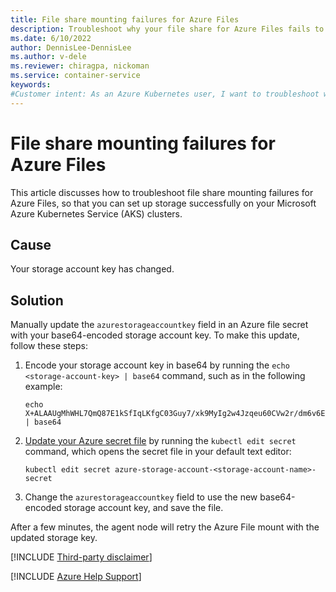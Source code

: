 ```yaml
---
title: File share mounting failures for Azure Files
description: Troubleshoot why your file share for Azure Files fails to mount as storage on your Azure Kubernetes Service (AKS) clusters.
ms.date: 6/10/2022
author: DennisLee-DennisLee
ms.author: v-dele
ms.reviewer: chiragpa, nickoman
ms.service: container-service
keywords:
#Customer intent: As an Azure Kubernetes user, I want to troubleshoot why my file share fails to mount so that I can successfully use Azure Files for storage on my Azure Kubernetes Service (AKS) clusters.
---
```

# File share mounting failures for Azure Files

This article discusses how to troubleshoot file share mounting failures for Azure Files, so that you can set up storage successfully on your Microsoft Azure Kubernetes Service (AKS) clusters.

## Cause

Your storage account key has changed.

## Solution

Manually update the `azurestorageaccountkey` field in an Azure file secret with your base64-encoded storage account key. To make this update, follow these steps:

1. Encode your storage account key in base64 by running the `echo <storage-account-key> | base64` command, such as in the following example:

    ```console
    echo X+ALAAUgMhWHL7QmQ87E1kSfIqLKfgC03Guy7/xk9MyIg2w4Jzqeu60CVw2r/dm6v6E0DWHTnJUEJGVQAoPaBc== | base64
    ```

1. [Update your Azure secret file](https://kubernetes.io/docs/concepts/configuration/secret/#editing-a-secret) by running the `kubectl edit secret` command, which opens the secret file in your default text editor:

    ```console
    kubectl edit secret azure-storage-account-<storage-account-name>-secret
    ```

1. Change the `azurestorageaccountkey` field to use the new base64-encoded storage account key, and save the file.

After a few minutes, the agent node will retry the Azure File mount with the updated storage key.

[!INCLUDE [Third-party disclaimer](../../includes/third-party-disclaimer.md)]

[!INCLUDE [Azure Help Support](../../includes/azure-help-support.md)]

